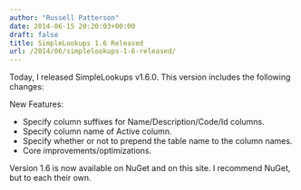 ```yaml
---
author: "Russell Patterson"
date: 2014-06-15 20:20:03+00:00
draft: false
title: SimpleLookups 1.6 Released
url: /2014/06/simplelookups-1-6-released/
---
```


Today, I released SimpleLookups v1.6.0. This version includes the following changes: 

New Features:
- Specify column suffixes for Name/Description/Code/Id columns.
- Specify column name of Active column.
- Specify whether or not to prepend the table name to the column names.
- Core improvements/optimizations.

Version 1.6 is now available on NuGet and on this site. I recommend NuGet, but to each their own.

